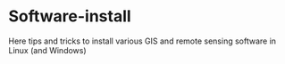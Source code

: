 # Software-install
Here tips and tricks to install various GIS and remote sensing software in Linux (and Windows)
